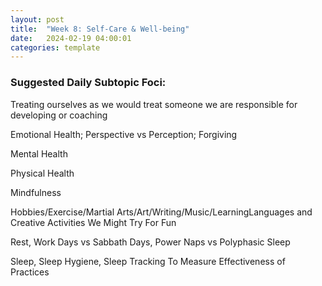 ```yaml
---
layout: post
title:  "Week 8: Self-Care & Well-being"
date:   2024-02-19 04:00:01
categories: template
---
```



### Suggested Daily Subtopic Foci:

Treating ourselves as we would treat someone we are responsible for developing or coaching

Emotional Health; Perspective vs Perception; Forgiving

Mental Health

Physical Health

Mindfulness

Hobbies/Exercise/Martial Arts/Art/Writing/Music/LearningLanguages and Creative Activities We Might Try For Fun

Rest, Work Days vs Sabbath Days, Power Naps vs Polyphasic Sleep

Sleep, Sleep Hygiene, Sleep Tracking To Measure Effectiveness of Practices

